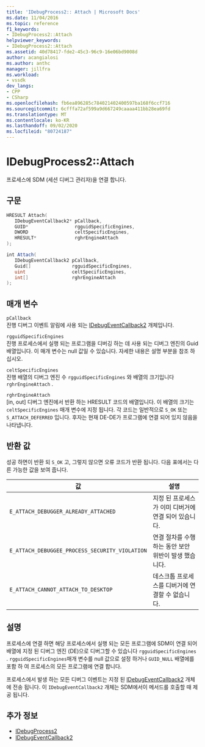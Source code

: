 ```yaml
---
title: 'IDebugProcess2:: Attach | Microsoft Docs'
ms.date: 11/04/2016
ms.topic: reference
f1_keywords:
- IDebugProcess2::Attach
helpviewer_keywords:
- IDebugProcess2::Attach
ms.assetid: 40d78417-fde2-45c3-96c9-16e06bd9008d
author: acangialosi
ms.author: anthc
manager: jillfra
ms.workload:
- vssdk
dev_langs:
- CPP
- CSharp
ms.openlocfilehash: fb6ea896285c784021402400597ba168f6ccf716
ms.sourcegitcommit: 6cfffa72af599a9d667249caaaa411bb28ea69fd
ms.translationtype: MT
ms.contentlocale: ko-KR
ms.lasthandoff: 09/02/2020
ms.locfileid: "80724187"
---
```

# <a name="idebugprocess2attach"></a>IDebugProcess2::Attach
프로세스에 SDM (세션 디버그 관리자)을 연결 합니다.

## <a name="syntax"></a>구문

```cpp
HRESULT Attach( 
   IDebugEventCallback2* pCallback,
   GUID*                 rgguidSpecificEngines,
   DWORD                 celtSpecificEngines,
   HRESULT*              rghrEngineAttach
);
```

```csharp
int Attach( 
   IDebugEventCallback2 pCallback,
   Guid[]               rgguidSpecificEngines,
   uint                 celtSpecificEngines,
   int[]                rghrEngineAttach
);
```

## <a name="parameters"></a>매개 변수
`pCallback`\
진행 디버그 이벤트 알림에 사용 되는 [IDebugEventCallback2](../../../extensibility/debugger/reference/idebugeventcallback2.md) 개체입니다.

`rgguidSpecificEngines`\
진행 프로세스에서 실행 되는 프로그램을 디버깅 하는 데 사용 되는 디버그 엔진의 Guid 배열입니다. 이 매개 변수는 null 값일 수 있습니다. 자세한 내용은 설명 부분을 참조 하십시오.

`celtSpecificEngines`\
진행 배열의 디버그 엔진 수 `rgguidSpecificEngines` 와 배열의 크기입니다 `rghrEngineAttach` .

`rghrEngineAttach`\
[in, out] 디버그 엔진에서 반환 하는 HRESULT 코드의 배열입니다. 이 배열의 크기는 `celtSpecificEngines` 매개 변수에 지정 됩니다. 각 코드는 일반적으로 `S_OK` 또는 `S_ATTACH_DEFERRED` 입니다. 후자는 현재 DE-DE가 프로그램에 연결 되어 있지 않음을 나타냅니다.

## <a name="return-value"></a>반환 값
 성공 하면이 반환 되 `S_OK` 고, 그렇지 않으면 오류 코드가 반환 됩니다. 다음 표에서는 다른 가능한 값을 보여 줍니다.

|값|설명|
|-----------|-----------------|
|`E_ATTACH_DEBUGGER_ALREADY_ATTACHED`|지정 된 프로세스가 이미 디버거에 연결 되어 있습니다.|
|`E_ATTACH_DEBUGGEE_PROCESS_SECURITY_VIOLATION`|연결 절차를 수행 하는 동안 보안 위반이 발생 했습니다.|
|`E_ATTACH_CANNOT_ATTACH_TO_DESKTOP`|데스크톱 프로세스를 디버거에 연결할 수 없습니다.|

## <a name="remarks"></a>설명
 프로세스에 연결 하면 해당 프로세스에서 실행 되는 모든 프로그램에 SDM이 연결 되어 배열에 지정 된 디버그 엔진 (DE)으로 디버그할 수 있습니다 `rgguidSpecificEngines` . `rgguidSpecificEngines`매개 변수를 null 값으로 설정 하거나 `GUID_NULL` 배열에를 포함 하 여 프로세스의 모든 프로그램에 연결 합니다.

 프로세스에서 발생 하는 모든 디버그 이벤트는 지정 된 [IDebugEventCallback2](../../../extensibility/debugger/reference/idebugeventcallback2.md) 개체에 전송 됩니다. 이 `IDebugEventCallback2` 개체는 SDM에서이 메서드를 호출할 때 제공 됩니다.

## <a name="see-also"></a>추가 정보
- [IDebugProcess2](../../../extensibility/debugger/reference/idebugprocess2.md)
- [IDebugEventCallback2](../../../extensibility/debugger/reference/idebugeventcallback2.md)
